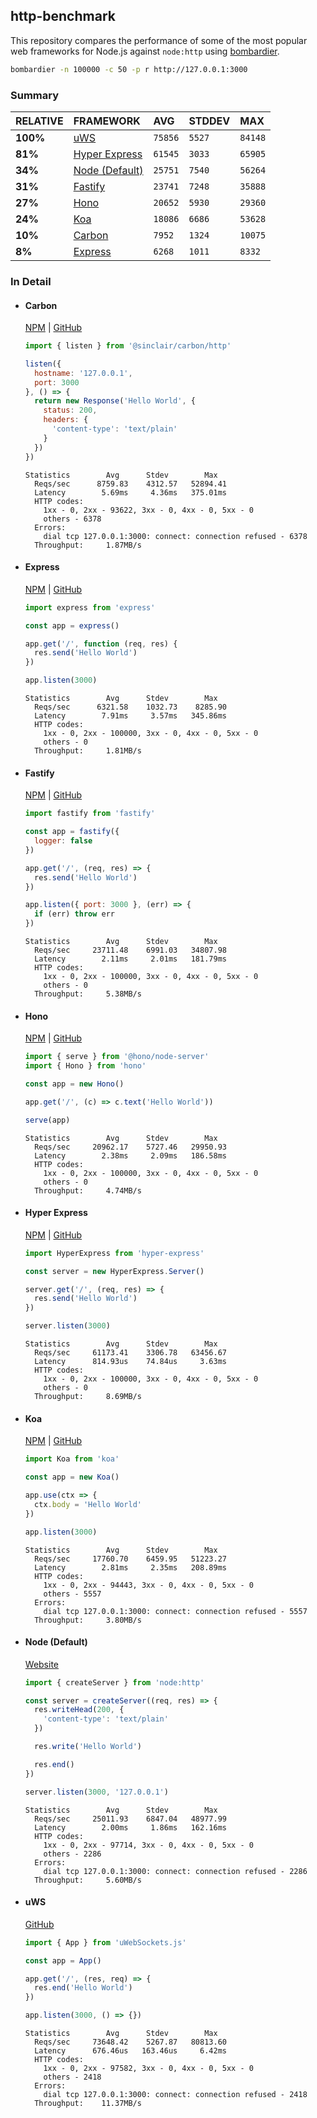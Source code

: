 ## http-benchmark

This repository compares the performance of some of the most popular web frameworks for Node.js against `node:http` using [bombardier](https://github.com/codesenberg/bombardier).

```bash
bombardier -n 100000 -c 50 -p r http://127.0.0.1:3000
```

### Summary

| RELATIVE | FRAMEWORK | AVG | STDDEV | MAX |
| :--- | :--- | :--- | :--- | :--- |
| **100%** | [uWS](#uws) | `75856` | `5527` | `84148` |
| **81%** | [Hyper Express](#hyper-express) | `61545` | `3033` | `65905` |
| **34%** | [Node (Default)](#node-default) | `25751` | `7540` | `56264` |
| **31%** | [Fastify](#fastify) | `23741` | `7248` | `35888` |
| **27%** | [Hono](#hono) | `20652` | `5930` | `29360` |
| **24%** | [Koa](#koa) | `18086` | `6686` | `53628` |
| **10%** | [Carbon](#carbon) | `7952` | `1324` | `10075` |
| **8%** | [Express](#express) | `6268` | `1011` | `8332` |


### In Detail

- #### Carbon
  [NPM](https://npmjs.com/@sinclair/carbon) | [GitHub](https://github.com/sinclairzx81/carbon)
  ```js
  import { listen } from '@sinclair/carbon/http'

  listen({
    hostname: '127.0.0.1',
    port: 3000
  }, () => {
    return new Response('Hello World', {
      status: 200,
      headers: {
        'content-type': 'text/plain'
      }
    })
  })
  ```

  ```
  Statistics        Avg      Stdev        Max
    Reqs/sec      8759.83    4312.57   52894.41
    Latency        5.69ms     4.36ms   375.01ms
    HTTP codes:
      1xx - 0, 2xx - 93622, 3xx - 0, 4xx - 0, 5xx - 0
      others - 6378
    Errors:
      dial tcp 127.0.0.1:3000: connect: connection refused - 6378
    Throughput:     1.87MB/s
  ```

- #### Express
  [NPM](https://npmjs.com/express) | [GitHub](https://github.com/expressjs/express)
  ```js
  import express from 'express'

  const app = express()

  app.get('/', function (req, res) {
    res.send('Hello World')
  })

  app.listen(3000)
  ```

  ```
  Statistics        Avg      Stdev        Max
    Reqs/sec      6321.58    1032.73    8285.90
    Latency        7.91ms     3.57ms   345.86ms
    HTTP codes:
      1xx - 0, 2xx - 100000, 3xx - 0, 4xx - 0, 5xx - 0
      others - 0
    Throughput:     1.81MB/s
  ```

- #### Fastify
  [NPM](https://npmjs.com/fastify) | [GitHub](https://github.com/fastify/fastify)
  ```js
  import fastify from 'fastify'

  const app = fastify({
    logger: false
  })

  app.get('/', (req, res) => {
    res.send('Hello World')
  })

  app.listen({ port: 3000 }, (err) => {
    if (err) throw err
  })
  ```

  ```
  Statistics        Avg      Stdev        Max
    Reqs/sec     23711.48    6991.03   34807.98
    Latency        2.11ms     2.01ms   181.79ms
    HTTP codes:
      1xx - 0, 2xx - 100000, 3xx - 0, 4xx - 0, 5xx - 0
      others - 0
    Throughput:     5.38MB/s
  ```

- #### Hono
  [NPM](https://npmjs.com/hono) | [GitHub](https://github.com/honojs/hono)
  ```js
  import { serve } from '@hono/node-server'
  import { Hono } from 'hono'

  const app = new Hono()

  app.get('/', (c) => c.text('Hello World'))

  serve(app)
  ```

  ```
  Statistics        Avg      Stdev        Max
    Reqs/sec     20962.17    5727.46   29950.93
    Latency        2.38ms     2.09ms   186.58ms
    HTTP codes:
      1xx - 0, 2xx - 100000, 3xx - 0, 4xx - 0, 5xx - 0
      others - 0
    Throughput:     4.74MB/s
  ```

- #### Hyper Express
  [NPM](https://npmjs.com/hyper-express) | [GitHub](https://github.com/kartikk221/hyper-express)
  ```js
  import HyperExpress from 'hyper-express'

  const server = new HyperExpress.Server()

  server.get('/', (req, res) => {
    res.send('Hello World')
  })

  server.listen(3000)
  ```

  ```
  Statistics        Avg      Stdev        Max
    Reqs/sec     61173.41    3306.78   63456.67
    Latency      814.93us    74.84us     3.63ms
    HTTP codes:
      1xx - 0, 2xx - 100000, 3xx - 0, 4xx - 0, 5xx - 0
      others - 0
    Throughput:     8.69MB/s
  ```

- #### Koa
  [NPM](https://npmjs.com/koa) | [GitHub](https://github.com/koajs/koa)
  ```js
  import Koa from 'koa'

  const app = new Koa()

  app.use(ctx => {
    ctx.body = 'Hello World'
  })

  app.listen(3000)
  ```

  ```
  Statistics        Avg      Stdev        Max
    Reqs/sec     17760.70    6459.95   51223.27
    Latency        2.81ms     2.35ms   208.89ms
    HTTP codes:
      1xx - 0, 2xx - 94443, 3xx - 0, 4xx - 0, 5xx - 0
      others - 5557
    Errors:
      dial tcp 127.0.0.1:3000: connect: connection refused - 5557
    Throughput:     3.80MB/s
  ```

- #### Node (Default)
  [Website](https://nodejs.org/api/http.html)
  ```js
  import { createServer } from 'node:http'

  const server = createServer((req, res) => {
    res.writeHead(200, {
      'content-type': 'text/plain'
    })

    res.write('Hello World')

    res.end()
  })

  server.listen(3000, '127.0.0.1')
  ```

  ```
  Statistics        Avg      Stdev        Max
    Reqs/sec     25011.93    6847.04   48977.99
    Latency        2.00ms     1.86ms   162.16ms
    HTTP codes:
      1xx - 0, 2xx - 97714, 3xx - 0, 4xx - 0, 5xx - 0
      others - 2286
    Errors:
      dial tcp 127.0.0.1:3000: connect: connection refused - 2286
    Throughput:     5.60MB/s
  ```

- #### uWS
  [GitHub](https://github.com/uNetworking/uWebSockets.js)
  ```js
  import { App } from 'uWebSockets.js'

  const app = App()

  app.get('/', (res, req) => {
    res.end('Hello World')
  })

  app.listen(3000, () => {})
  ```

  ```
  Statistics        Avg      Stdev        Max
    Reqs/sec     73648.42    5267.87   80813.60
    Latency      676.46us   163.46us     6.42ms
    HTTP codes:
      1xx - 0, 2xx - 97582, 3xx - 0, 4xx - 0, 5xx - 0
      others - 2418
    Errors:
      dial tcp 127.0.0.1:3000: connect: connection refused - 2418
    Throughput:    11.37MB/s
  ```


